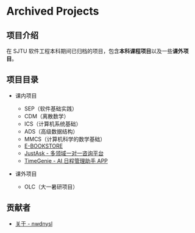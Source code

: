 # Archived Projects

## 项目介绍

在 SJTU 软件工程本科期间已归档的项目，包含**本科课程项目**以及一些**课外项目**。

## 项目目录

- 课内项目

  - SEP（软件基础实践）
  - CDM（离散数学）
  - ICS（计算机系统基础）
  - ADS（高级数据结构）
  - MMCS（计算机科学的数学基础）
  - [E-BOOKSTORE](https://github.com/nwdnys1/E-Bookstore)
  - [JustAsk - 多领域一对一咨询平台](https://github.com/Horizon12275/JustAsk)
  - [TimeGenie - AI 日程管理助手 APP](https://github.com/Horizon12275/TimeGenie)

- 课外项目

  - OLC（大一暑研项目）

## 贡献者

- [关于 - nwdnysl](https://nwdnys1.github.io/about)
